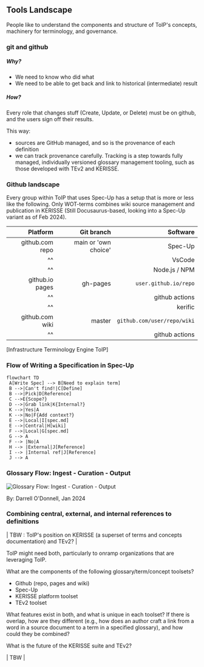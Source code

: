 
## Tools Landscape

People like to understand the components and structure of ToIP's concepts, machinery for terminology, and governance.

### git and github

##### Why?
- We need to know who did what
- We need to be able to get back and link to historical (intermediate) result

##### How?
Every role that changes stuff (Create, Update, or Delete) must be on github, and the users sign off their results.

This way:
- sources are GitHub managed, and so is the provenance of each definition
- we can track provenance carefully. Tracking is a step towards fully managed, individually versioned glossary management tooling, such as those developed with TEv2 and KERISSE.

### Github landscape

Every group within ToIP that uses Spec-Up has a setup that is more or less like the following. Only WOT-terms combines wiki source management and publication in KERISSE (Still Docusaurus-based, looking into a Spec-Up variant as of Feb 2024).

Platform| Git branch | Software
----: | --------------: | ---------:
github.com repo| main or 'own choice' |Spec-Up
^^  | | VsCode |
^^ | | Node.js / NPM |
github.io pages |gh-pages| `user.github.io/repo` 
^^ |  | github actions |
^^ |  | kerific |
github.com wiki| master |`github.com/user/repo/wiki`
^^ | | github actions |
[Infrastructure Terminology Engine ToIP]

### Flow of Writing a Specification in Spec-Up

```mermaid
flowchart TD
 A[Write Spec] --> B[Need to explain term]
 B -->|Can't find!|C[Define]
 B -->|Pick|D[Reference]
 C -->E{Scope?}
 D -->|Grab link|K{Internal?}
 K -->|Yes|A
 K -->|No|F{Add context?}
 E -->|Local|I[spec.md]
 E -->|Central|H[wiki]
 F -->|Local|G[spec.md]
 G --> A
 F --> |No|A 
 H --> |External|J[Reference]
 I --> |Internal ref|J[Reference]
 J --> A
```
### Glossary Flow: Ingest - Curation - Output

![Glossary Flow: Ingest - Curation - Output](https://github.com/henkvancann/terminology-governance-guide/blob/5ecd9e92d75edb3c0844a266537d2d3bbd68676b/images/Darrell-Glossary-Workflow.jpeg?raw=true)

By: Darrell O'Donnell, Jan 2024

### Combining central, external, and internal references to definitions

| TBW : ToIP's position on KERISSE (a superset of terms and concepts documentation) and TEv2? |

ToIP might need both, particularly to onramp organizations that are leveraging ToIP.

What are the components of the following glossary/term/concept toolsets?

- Github (repo, pages and wiki)
- Spec-Up
- KERISSE platform toolset
- TEv2 toolset

What features exist in both, and what is unique in each toolset? If there is overlap, how are they different (e.g., how does an author craft a link from a word in a source document to a term in a specified glossary), and how could they be combined?

What is the future of the KERISSE suite and TEv2?

| TBW |